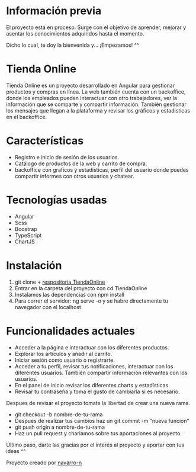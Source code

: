 # Información previa
El proyecto está en proceso.
Surge con el objetivo de aprender, mejorar y asentar los conocimientos adquiridos hasta el momento.

Dicho lo cual, te doy la bienvenida y... ¡Empezamos! ^^

# Tienda Online
Tienda Online es un proyecto desarrollado en Angular para gestionar productos y compras en línea.
La web también cuenta con un backoffice, donde los empleados pueden interactuar con otro trabajadores,
ver la información que se comparte y compartir información.
También gestionar los mensajes que llegan a la plataforma y revisar los gráficos y estadisticas
en el backoffice.

# Características
- Registro e inicio de sesión de los usuarios.
- Catálogo de productos de la web y carrito de compra.
- backoffice con graficos y estadisticas, perfil del usuario donde puedes compartir informes con otros 
    usuarios y chatear.

# Tecnologías usadas
- Angular
- Scss
- Boostrap
- TypeScript
- ChartJS

# Instalación
1. git clone + [respositoria TiendaOnline](https://github.com/navarro-n/TiendaOnline.git)
2. Entrar en la carpeta del proyecto con cd TiendaOnline
3. Instalamos las dependencias con npm install
4. Para correr el servidor: ng serve -o y se habre directamente tu navegador con el localhost

# Funcionalidades actuales
- Acceder a la página e interactuar con los diferentes productos.
- Explorar los articulos y añadir al carrito.
- Iniciar sesión como usuario o registrarte.
- Acceder a tu perfil, revisar tus notificaciones, interactuar con los diferentes usuarios.
    También compartir información relevantes con los usuarios.
- En el panel de inicio revisar los diferentes charts y estadísticas.
- Revisar tu contraseña y toma el gusto de cambiarla si es necesario.

Despues de revisar el proyecto tomate la libertad de crear una nueva rama.
- git checkout -b nombre-de-tu-rama
- Despues de realizar tus cambios haz un git commit -m "nueva función"
- git push origin a nombre-de-tu-rama
- Haz un pull request y charlamos sobre tus aportaciones al proyecto.

Último paso, darte las gracias por el interés al proyecto y aportar con tus ideas ^^

Proyecto creado por [navarro-n](https://github.com/navarro-n)
